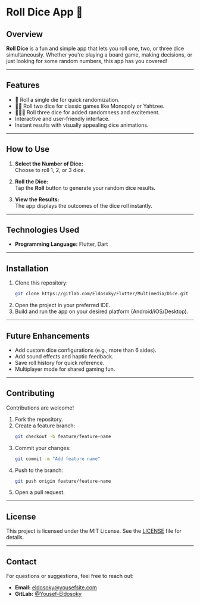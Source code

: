 # Roll Dice App 🎲

## Overview  
**Roll Dice** is a fun and simple app that lets you roll one, two, or three dice simultaneously. Whether you're playing a board game, making decisions, or just looking for some random numbers, this app has you covered!

---

## Features  
- 🎲 Roll a single die for quick randomization.  
- 🎲🎲 Roll two dice for classic games like Monopoly or Yahtzee.  
- 🎲🎲🎲 Roll three dice for added randomness and excitement.  
- Interactive and user-friendly interface.  
- Instant results with visually appealing dice animations.  

---

## How to Use  
1. **Select the Number of Dice:**  
   Choose to roll 1, 2, or 3 dice.  

2. **Roll the Dice:**  
   Tap the **Roll** button to generate your random dice results.  

3. **View the Results:**  
   The app displays the outcomes of the dice roll instantly.  

---

## Technologies Used  
- **Programming Language:** Flutter, Dart 

---

## Installation  
1. Clone this repository:  
   ```bash
   git clone https://gitlab.com/Eldosoky/Flutter/Multimedia/Dice.git
   ```  
2. Open the project in your preferred IDE.  
3. Build and run the app on your desired platform (Android/iOS/Desktop).  

---

## Future Enhancements  
- Add custom dice configurations (e.g., more than 6 sides).  
- Add sound effects and haptic feedback.  
- Save roll history for quick reference.  
- Multiplayer mode for shared gaming fun.  

---

## Contributing  
Contributions are welcome!  
1. Fork the repository.  
2. Create a feature branch:  
   ```bash
   git checkout -b feature/feature-name
   ```  
3. Commit your changes:  
   ```bash
   git commit -m "Add feature name"
   ```  
4. Push to the branch:  
   ```bash
   git push origin feature/feature-name
   ```  
5. Open a pull request.  

---

## License  
This project is licensed under the MIT License. See the [LICENSE](LICENSE) file for details.  

---

## Contact  
For questions or suggestions, feel free to reach out:  
- **Email:** eldosoky@yousefsite.com  
- **GitLab:** [@Yousef-Eldosoky](https://gitlab.com/Yousef-Eldosoky)  

